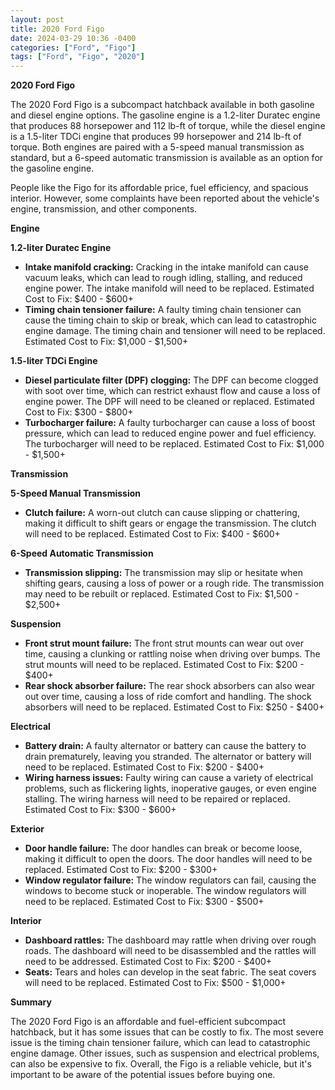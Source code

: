 ```yaml
---
layout: post
title: 2020 Ford Figo
date: 2024-03-29 10:36 -0400
categories: ["Ford", "Figo"]
tags: ["Ford", "Figo", "2020"]
---
```

**2020 Ford Figo**

The 2020 Ford Figo is a subcompact hatchback available in both gasoline and diesel engine options. The gasoline engine is a 1.2-liter Duratec engine that produces 88 horsepower and 112 lb-ft of torque, while the diesel engine is a 1.5-liter TDCi engine that produces 99 horsepower and 214 lb-ft of torque. Both engines are paired with a 5-speed manual transmission as standard, but a 6-speed automatic transmission is available as an option for the gasoline engine.

People like the Figo for its affordable price, fuel efficiency, and spacious interior. However, some complaints have been reported about the vehicle's engine, transmission, and other components.

**Engine**

**1.2-liter Duratec Engine**

* **Intake manifold cracking:** Cracking in the intake manifold can cause vacuum leaks, which can lead to rough idling, stalling, and reduced engine power. The intake manifold will need to be replaced. Estimated Cost to Fix: $400 - $600+
* **Timing chain tensioner failure:** A faulty timing chain tensioner can cause the timing chain to skip or break, which can lead to catastrophic engine damage. The timing chain and tensioner will need to be replaced. Estimated Cost to Fix: $1,000 - $1,500+

**1.5-liter TDCi Engine**

* **Diesel particulate filter (DPF) clogging:** The DPF can become clogged with soot over time, which can restrict exhaust flow and cause a loss of engine power. The DPF will need to be cleaned or replaced. Estimated Cost to Fix: $300 - $800+
* **Turbocharger failure:** A faulty turbocharger can cause a loss of boost pressure, which can lead to reduced engine power and fuel efficiency. The turbocharger will need to be replaced. Estimated Cost to Fix: $1,000 - $1,500+

**Transmission**

**5-Speed Manual Transmission**

* **Clutch failure:** A worn-out clutch can cause slipping or chattering, making it difficult to shift gears or engage the transmission. The clutch will need to be replaced. Estimated Cost to Fix: $400 - $600+

**6-Speed Automatic Transmission**

* **Transmission slipping:** The transmission may slip or hesitate when shifting gears, causing a loss of power or a rough ride. The transmission may need to be rebuilt or replaced. Estimated Cost to Fix: $1,500 - $2,500+

**Suspension**

* **Front strut mount failure:** The front strut mounts can wear out over time, causing a clunking or rattling noise when driving over bumps. The strut mounts will need to be replaced. Estimated Cost to Fix: $200 - $400+
* **Rear shock absorber failure:** The rear shock absorbers can also wear out over time, causing a loss of ride comfort and handling. The shock absorbers will need to be replaced. Estimated Cost to Fix: $250 - $400+

**Electrical**

* **Battery drain:** A faulty alternator or battery can cause the battery to drain prematurely, leaving you stranded. The alternator or battery will need to be replaced. Estimated Cost to Fix: $200 - $400+
* **Wiring harness issues:** Faulty wiring can cause a variety of electrical problems, such as flickering lights, inoperative gauges, or even engine stalling. The wiring harness will need to be repaired or replaced. Estimated Cost to Fix: $300 - $600+

**Exterior**

* **Door handle failure:** The door handles can break or become loose, making it difficult to open the doors. The door handles will need to be replaced. Estimated Cost to Fix: $200 - $300+
* **Window regulator failure:** The window regulators can fail, causing the windows to become stuck or inoperable. The window regulators will need to be replaced. Estimated Cost to Fix: $300 - $500+

**Interior**

* **Dashboard rattles:** The dashboard may rattle when driving over rough roads. The dashboard will need to be disassembled and the rattles will need to be addressed. Estimated Cost to Fix: $200 - $400+
* **Seats:** Tears and holes can develop in the seat fabric. The seat covers will need to be replaced. Estimated Cost to Fix: $500 - $1,000+

**Summary**

The 2020 Ford Figo is an affordable and fuel-efficient subcompact hatchback, but it has some issues that can be costly to fix. The most severe issue is the timing chain tensioner failure, which can lead to catastrophic engine damage. Other issues, such as suspension and electrical problems, can also be expensive to fix. Overall, the Figo is a reliable vehicle, but it's important to be aware of the potential issues before buying one.
